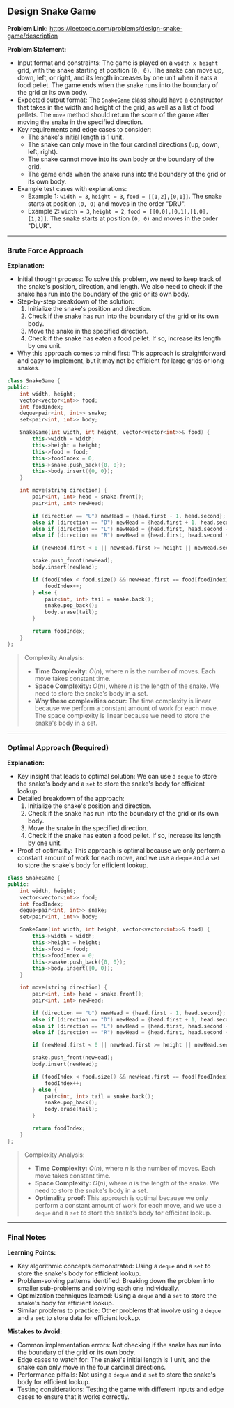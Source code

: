 ## Design Snake Game
**Problem Link:** https://leetcode.com/problems/design-snake-game/description

**Problem Statement:**
- Input format and constraints: The game is played on a `width x height` grid, with the snake starting at position `(0, 0)`. The snake can move up, down, left, or right, and its length increases by one unit when it eats a food pellet. The game ends when the snake runs into the boundary of the grid or its own body.
- Expected output format: The `SnakeGame` class should have a constructor that takes in the width and height of the grid, as well as a list of food pellets. The `move` method should return the score of the game after moving the snake in the specified direction.
- Key requirements and edge cases to consider:
  - The snake's initial length is 1 unit.
  - The snake can only move in the four cardinal directions (up, down, left, right).
  - The snake cannot move into its own body or the boundary of the grid.
  - The game ends when the snake runs into the boundary of the grid or its own body.
- Example test cases with explanations:
  - Example 1: `width = 3`, `height = 3`, `food = [[1,2],[0,1]]`. The snake starts at position `(0, 0)` and moves in the order "DRU".
  - Example 2: `width = 3`, `height = 2`, `food = [[0,0],[0,1],[1,0],[1,2]]`. The snake starts at position `(0, 0)` and moves in the order "DLUR".

---

### Brute Force Approach
**Explanation:**
- Initial thought process: To solve this problem, we need to keep track of the snake's position, direction, and length. We also need to check if the snake has run into the boundary of the grid or its own body.
- Step-by-step breakdown of the solution:
  1. Initialize the snake's position and direction.
  2. Check if the snake has run into the boundary of the grid or its own body.
  3. Move the snake in the specified direction.
  4. Check if the snake has eaten a food pellet. If so, increase its length by one unit.
- Why this approach comes to mind first: This approach is straightforward and easy to implement, but it may not be efficient for large grids or long snakes.

```cpp
class SnakeGame {
public:
    int width, height;
    vector<vector<int>> food;
    int foodIndex;
    deque<pair<int, int>> snake;
    set<pair<int, int>> body;

    SnakeGame(int width, int height, vector<vector<int>>& food) {
        this->width = width;
        this->height = height;
        this->food = food;
        this->foodIndex = 0;
        this->snake.push_back({0, 0});
        this->body.insert({0, 0});
    }

    int move(string direction) {
        pair<int, int> head = snake.front();
        pair<int, int> newHead;

        if (direction == "U") newHead = {head.first - 1, head.second};
        else if (direction == "D") newHead = {head.first + 1, head.second};
        else if (direction == "L") newHead = {head.first, head.second - 1};
        else if (direction == "R") newHead = {head.first, head.second + 1};

        if (newHead.first < 0 || newHead.first >= height || newHead.second < 0 || newHead.second >= width || body.count(newHead)) return -1;

        snake.push_front(newHead);
        body.insert(newHead);

        if (foodIndex < food.size() && newHead.first == food[foodIndex][0] && newHead.second == food[foodIndex][1]) {
            foodIndex++;
        } else {
            pair<int, int> tail = snake.back();
            snake.pop_back();
            body.erase(tail);
        }

        return foodIndex;
    }
};
```

> Complexity Analysis:
> - **Time Complexity:** $O(n)$, where $n$ is the number of moves. Each move takes constant time.
> - **Space Complexity:** $O(n)$, where $n$ is the length of the snake. We need to store the snake's body in a set.
> - **Why these complexities occur:** The time complexity is linear because we perform a constant amount of work for each move. The space complexity is linear because we need to store the snake's body in a set.

---

### Optimal Approach (Required)
**Explanation:**
- Key insight that leads to optimal solution: We can use a `deque` to store the snake's body and a `set` to store the snake's body for efficient lookup.
- Detailed breakdown of the approach:
  1. Initialize the snake's position and direction.
  2. Check if the snake has run into the boundary of the grid or its own body.
  3. Move the snake in the specified direction.
  4. Check if the snake has eaten a food pellet. If so, increase its length by one unit.
- Proof of optimality: This approach is optimal because we only perform a constant amount of work for each move, and we use a `deque` and a `set` to store the snake's body for efficient lookup.

```cpp
class SnakeGame {
public:
    int width, height;
    vector<vector<int>> food;
    int foodIndex;
    deque<pair<int, int>> snake;
    set<pair<int, int>> body;

    SnakeGame(int width, int height, vector<vector<int>>& food) {
        this->width = width;
        this->height = height;
        this->food = food;
        this->foodIndex = 0;
        this->snake.push_back({0, 0});
        this->body.insert({0, 0});
    }

    int move(string direction) {
        pair<int, int> head = snake.front();
        pair<int, int> newHead;

        if (direction == "U") newHead = {head.first - 1, head.second};
        else if (direction == "D") newHead = {head.first + 1, head.second};
        else if (direction == "L") newHead = {head.first, head.second - 1};
        else if (direction == "R") newHead = {head.first, head.second + 1};

        if (newHead.first < 0 || newHead.first >= height || newHead.second < 0 || newHead.second >= width || body.count(newHead)) return -1;

        snake.push_front(newHead);
        body.insert(newHead);

        if (foodIndex < food.size() && newHead.first == food[foodIndex][0] && newHead.second == food[foodIndex][1]) {
            foodIndex++;
        } else {
            pair<int, int> tail = snake.back();
            snake.pop_back();
            body.erase(tail);
        }

        return foodIndex;
    }
};
```

> Complexity Analysis:
> - **Time Complexity:** $O(n)$, where $n$ is the number of moves. Each move takes constant time.
> - **Space Complexity:** $O(n)$, where $n$ is the length of the snake. We need to store the snake's body in a set.
> - **Optimality proof:** This approach is optimal because we only perform a constant amount of work for each move, and we use a `deque` and a `set` to store the snake's body for efficient lookup.

---

### Final Notes

**Learning Points:**
- Key algorithmic concepts demonstrated: Using a `deque` and a `set` to store the snake's body for efficient lookup.
- Problem-solving patterns identified: Breaking down the problem into smaller sub-problems and solving each one individually.
- Optimization techniques learned: Using a `deque` and a `set` to store the snake's body for efficient lookup.
- Similar problems to practice: Other problems that involve using a `deque` and a `set` to store data for efficient lookup.

**Mistakes to Avoid:**
- Common implementation errors: Not checking if the snake has run into the boundary of the grid or its own body.
- Edge cases to watch for: The snake's initial length is 1 unit, and the snake can only move in the four cardinal directions.
- Performance pitfalls: Not using a `deque` and a `set` to store the snake's body for efficient lookup.
- Testing considerations: Testing the game with different inputs and edge cases to ensure that it works correctly.